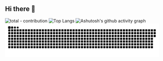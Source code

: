 ## Hi there 👋

<!--
**neil0306/neil0306** is a ✨ _special_ ✨ repository because its `README.md` (this file) appears on your GitHub profile.

Here are some ideas to get you started:

- 🔭 I’m currently working on ...
- 🌱 I’m currently learning ...
- 👯 I’m looking to collaborate on ...
- 🤔 I’m looking for help with ...
- 💬 Ask me about ...
- 📫 How to reach me: ...
- 😄 Pronouns: ...
- ⚡ Fun fact: ...
-->



![total - contribution](https://github-readme-streak-stats.herokuapp.com/?user=programmer-zhang&theme=highcontrast)
![Top Langs](https://github-readme-stats.vercel.app/api/top-langs/?username=neil0306&layout=compact&custom_title=😊%20Used%20Languages&langs_count=8&theme=radical)
![Ashutosh's github activity graph](https://github-readme-activity-graph.vercel.app/graph?username=neil0306&area=true&hide_border=true&theme=dracula)
<picture>
  <source media="(prefers-color-scheme: dark)" srcset="https://raw.githubusercontent.com/neil0306/neil0306/output/github-contribution-grid-snake-dark.svg">
  <source media="(prefers-color-scheme: light)" srcset="https://raw.githubusercontent.com/neil0306/neil0306/output/github-contribution-grid-snake.svg">
  <img alt="github contribution grid snake animation" src="https://raw.githubusercontent.com/neil0306/neil0306/output/github-contribution-grid-snake.svg">
</picture>
